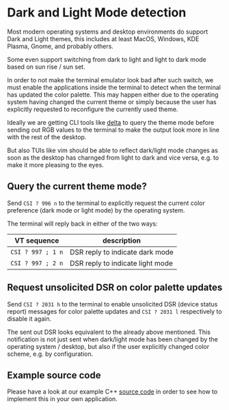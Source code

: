 # Dark and Light Mode detection

Most modern operating systems and desktop environments do support Dark and Light themes,
this includes at least MacOS, Windows, KDE Plasma, Gnome, and probably others.

Some even support switching from dark to light and light to dark mode based on sun rise / sun set.

In order to not make the terminal emulator look bad after such switch, we must
enable the applications inside the terminal to detect when the terminal has
updated the color palette. This may happen either due to the operating system having
changed the current theme or simply because the user has explicitly requested to
reconfigure the currently used theme.

Ideally we are getting CLI tools like [delta]() to query the theme mode before sending out RGB values
to the terminal to make the output look more in line with the rest of the desktop.

But also TUIs like vim should be able to reflect dark/light mode changes as soon as the
desktop has charnged from light to dark and vice versa, e.g. to make it more pleasing to the eyes.

## Query the current theme mode?

Send `CSI ? 996 n` to the terminal to explicitly request the current
color preference (dark mode or light mode) by the operating system.

The terminal will reply back in either of the two ways:

VT sequence       | description
------------------|---------------------------------
`CSI ? 997 ; 1 n` | DSR reply to indicate dark mode
`CSI ? 997 ; 2 n` | DSR reply to indicate light mode

## Request unsolicited DSR on color palette updates

Send `CSI ? 2031 h` to the terminal to enable unsolicited DSR (device status report) messages
for color palette updates and `CSI ? 2031 l` respectively to disable it again.

The sent out DSR looks equivalent to the already above mentioned.
This notification is not just sent when dark/light mode has been changed
by the operating system / desktop, but also if the user explicitly changed color scheme,
e.g. by configuration.

## Example source code

Please have a look at our example C++ [source code](https://github.com/contour-terminal/contour/blob/master/examples/detect-dark-light-mode.cpp)
in order to see how to implement this in your own application.

